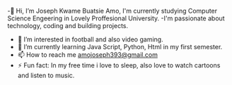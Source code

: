 -👋 Hi, I’m Joseph Kwame Buatsie Amo, I'm currently studying Computer Science Engeering in Lovely Proffesional University.
-I'm passionate about technology, coding and building projects.
- 👀 I’m interested in football and also video gaming. 
- 🌱 I’m currently learning Java Script, Python, Html in my first semester. 
- 📫 How to reach me amojoseph393@gmail.com
- ⚡ Fun fact: In my free time i love to sleep, also love to watch cartoons and listen to music.

<!---
Joeyb909/Joeyb909 is a ✨ special ✨ repository because its `README.md` (this file) appears on your GitHub profile.
You can click the Preview link to take a look at your changes.
--->
